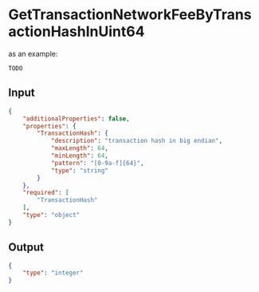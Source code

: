 # GetTransactionNetworkFeeByTransactionHashInUint64

as an example:

```
TODO
```


## Input

```json
{
    "additionalProperties": false,
    "properties": {
        "TransactionHash": {
            "description": "transaction hash in big endian",
            "maxLength": 64,
            "minLength": 64,
            "pattern": "[0-9a-f]{64}",
            "type": "string"
        }
    },
    "required": [
        "TransactionHash"
    ],
    "type": "object"
}
```

## Output

```json
{
    "type": "integer"
}
```

